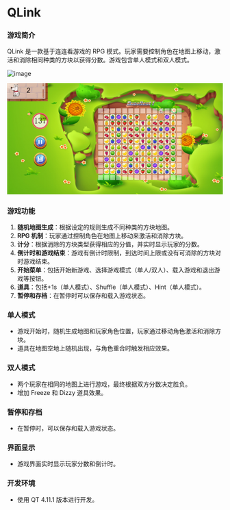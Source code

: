 # QLink

### 游戏简介
QLink 是一款基于连连看游戏的 RPG 模式。玩家需要控制角色在地图上移动，激活和消除相同种类的方块以获得分数。游戏包含单人模式和双人模式。

![image](https://github.com/Uric369/SEP_LinkGame/blob/a4b3fa607f8af29dc0f3afb2bba2bcfa859aa9ff/effect_pics/1.png)

![image](https://github.com/Uric369/SEP_LinkGame/blob/a4b3fa607f8af29dc0f3afb2bba2bcfa859aa9ff/effect_pics/2.png)

### 游戏功能
1. **随机地图生成**：根据设定的规则生成不同种类的方块地图。
2. **RPG 机制**：玩家通过控制角色在地图上移动来激活和消除方块。
3. **计分**：根据消除的方块类型获得相应的分值，并实时显示玩家的分数。
4. **倒计时和游戏结束**：游戏有倒计时限制，到达时间上限或没有可消除的方块对时游戏结束。
5. **开始菜单**：包括开始新游戏、选择游戏模式（单人/双人）、载入游戏和退出游戏等按钮。
6. **道具**：包括+1s（单人模式）、Shuffle（单人模式）、Hint（单人模式）。
7. **暂停和存档**：在暂停时可以保存和载入游戏状态。

### 单人模式
- 游戏开始时，随机生成地图和玩家角色位置，玩家通过移动角色激活和消除方块。
- 道具在地图空地上随机出现，与角色重合时触发相应效果。

### 双人模式
- 两个玩家在相同的地图上进行游戏，最终根据双方分数决定胜负。
- 增加 Freeze 和 Dizzy 道具效果。

### 暂停和存档
- 在暂停时，可以保存和载入游戏状态。

### 界面显示
- 游戏界面实时显示玩家分数和倒计时。

### 开发环境
- 使用 QT 4.11.1 版本进行开发。
